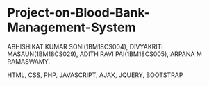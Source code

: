 # Project-on-Blood-Bank-Management-System          
ABHISHIKAT KUMAR SONI(1BM18CS004),      DIVYAKRITI MASAUN(1BM18CS029),      ADITH RAVI PAI(1BM18CS005),      ARPANA M RAMASWAMY.

HTML, CSS, PHP, JAVASCRIPT, AJAX, JQUERY, BOOTSTRAP
